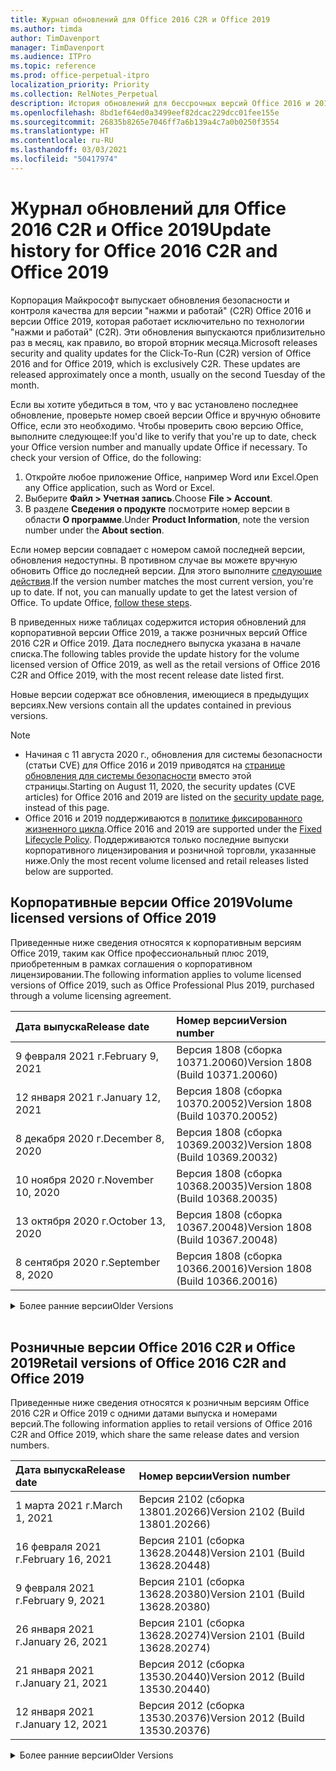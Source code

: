 ```yaml
---
title: Журнал обновлений для Office 2016 C2R и Office 2019
ms.author: timda
author: TimDavenport
manager: TimDavenport
ms.audience: ITPro
ms.topic: reference
ms.prod: office-perpetual-itpro
localization_priority: Priority
ms.collection: RelNotes_Perpetual
description: История обновлений для бессрочных версий Office 2016 и 2019 с технологией "нажми и работай" (C2R) для ИТ-специалистов
ms.openlocfilehash: 8bd1ef64ed0a3499eef82dcac229dcc01fee155e
ms.sourcegitcommit: 26835b8265e7046ff7a6b139a4c7a0b0250f3554
ms.translationtype: HT
ms.contentlocale: ru-RU
ms.lasthandoff: 03/03/2021
ms.locfileid: "50417974"
---
```

# <a name="update-history-for-office-2016-c2r-and-office-2019"></a><span data-ttu-id="ac274-103">Журнал обновлений для Office 2016 C2R и Office 2019</span><span class="sxs-lookup"><span data-stu-id="ac274-103">Update history for Office 2016 C2R and Office 2019</span></span>

<span data-ttu-id="ac274-p101">Корпорация Майкрософт выпускает обновления безопасности и контроля качества для версии "нажми и работай" (C2R) Office 2016 и версии Office 2019, которая работает исключительно по технологии "нажми и работай" (C2R). Эти обновления выпускаются приблизительно раз в месяц, как правило, во второй вторник месяца.</span><span class="sxs-lookup"><span data-stu-id="ac274-p101">Microsoft releases security and quality updates for the Click-To-Run (C2R) version of Office 2016 and for Office 2019, which is exclusively C2R. These updates are released approximately once a month, usually on the second Tuesday of the month.</span></span>

<span data-ttu-id="ac274-p102">Если вы хотите убедиться в том, что у вас установлено последнее обновление, проверьте номер своей версии Office и вручную обновите Office, если это необходимо. Чтобы проверить свою версию Office, выполните следующее:</span><span class="sxs-lookup"><span data-stu-id="ac274-p102">If you'd like to verify that you're up to date, check your Office version number and manually update Office if necessary. To check your version of Office, do the following:</span></span>

  1.    <span data-ttu-id="ac274-108">Откройте любое приложение Office, например Word или Excel.</span><span class="sxs-lookup"><span data-stu-id="ac274-108">Open any Office application, such as Word or Excel.</span></span>
  2.    <span data-ttu-id="ac274-109">Выберите **Файл > Учетная запись**.</span><span class="sxs-lookup"><span data-stu-id="ac274-109">Choose **File > Account**.</span></span>
  3.    <span data-ttu-id="ac274-110">В разделе **Сведения о продукте** посмотрите номер версии в области **О программе**.</span><span class="sxs-lookup"><span data-stu-id="ac274-110">Under **Product Information**, note the version number under the **About section**.</span></span>

<span data-ttu-id="ac274-p103">Если номер версии совпадает с номером самой последней версии, обновления недоступны. В противном случае вы можете вручную обновить Office до последней версии. Для этого выполните [следующие действия](https://support.office.com/article/2ab296f3-7f03-43a2-8e50-46de917611c5).</span><span class="sxs-lookup"><span data-stu-id="ac274-p103">If the version number matches the most current version, you're up to date. If not, you can manually update to get the latest version of Office. To update Office, [follow these steps](https://support.office.com/article/2ab296f3-7f03-43a2-8e50-46de917611c5).</span></span>


<span data-ttu-id="ac274-114">В приведенных ниже таблицах содержится история обновлений для корпоративной версии Office 2019, а также розничных версий Office 2016 C2R и Office 2019. Дата последнего выпуска указана в начале списка.</span><span class="sxs-lookup"><span data-stu-id="ac274-114">The following tables provide the update history for the volume licensed version of Office 2019, as well as the retail versions of Office 2016 C2R and Office 2019, with the most recent release date listed first.</span></span>

<span data-ttu-id="ac274-115">Новые версии содержат все обновления, имеющиеся в предыдущих версиях.</span><span class="sxs-lookup"><span data-stu-id="ac274-115">New versions contain all the updates contained in previous versions.</span></span>


 > [!NOTE]
> - <span data-ttu-id="ac274-116">Начиная с 11 августа 2020 г., обновления для системы безопасности (статьи CVE) для Office 2016 и 2019 приводятся на [странице обновления для системы безопасности](https://docs.microsoft.com/officeupdates/microsoft365-apps-security-updates) вместо этой страницы.</span><span class="sxs-lookup"><span data-stu-id="ac274-116">Starting on August 11, 2020, the security updates (CVE articles) for Office 2016 and 2019 are listed on the [security update page](https://docs.microsoft.com/officeupdates/microsoft365-apps-security-updates), instead of this page.</span></span> 
> - <span data-ttu-id="ac274-117">Office 2016 и 2019 поддерживаются в [политике фиксированного жизненного цикла](https://docs.microsoft.com/lifecycle/policies/fixed).</span><span class="sxs-lookup"><span data-stu-id="ac274-117">Office 2016 and 2019 are supported under the [Fixed Lifecycle Policy](https://docs.microsoft.com/lifecycle/policies/fixed).</span></span> <span data-ttu-id="ac274-118">Поддерживаются только последние выпуски корпоративного лицензирования и розничной торговли, указанные ниже.</span><span class="sxs-lookup"><span data-stu-id="ac274-118">Only the most recent volume licensed and retail releases listed below are supported.</span></span>


## <a name="volume-licensed-versions-of-office-2019"></a><span data-ttu-id="ac274-119">Корпоративные версии Office 2019</span><span class="sxs-lookup"><span data-stu-id="ac274-119">Volume licensed versions of Office 2019</span></span>
<span data-ttu-id="ac274-120">Приведенные ниже сведения относятся к корпоративным версиям Office 2019, таким как Office профессиональный плюс 2019, приобретенным в рамках соглашения о корпоративном лицензировании.</span><span class="sxs-lookup"><span data-stu-id="ac274-120">The following information applies to volume licensed versions of Office 2019, such as Office Professional Plus 2019, purchased through a volume licensing agreement.</span></span>

[//]: # (НЕ УДАЛЯТЬ ТАБЛИЦУ КОРПОРАТИВНЫХ ВЕРСИЙ НАЧАЛО)


|<span data-ttu-id="ac274-122">**Дата выпуска**</span><span class="sxs-lookup"><span data-stu-id="ac274-122">**Release date**</span></span>|<span data-ttu-id="ac274-123">**Номер версии**</span><span class="sxs-lookup"><span data-stu-id="ac274-123">**Version number**</span></span>|
|:-----|:-----|
|<span data-ttu-id="ac274-124">9 февраля 2021 г.</span><span class="sxs-lookup"><span data-stu-id="ac274-124">February 9, 2021</span></span>|<span data-ttu-id="ac274-125">Версия 1808 (сборка 10371.20060)</span><span class="sxs-lookup"><span data-stu-id="ac274-125">Version 1808 (Build 10371.20060)</span></span>|
|<span data-ttu-id="ac274-126">12 января 2021 г.</span><span class="sxs-lookup"><span data-stu-id="ac274-126">January 12, 2021</span></span>|<span data-ttu-id="ac274-127">Версия 1808 (сборка 10370.20052)</span><span class="sxs-lookup"><span data-stu-id="ac274-127">Version 1808 (Build 10370.20052)</span></span>|
|<span data-ttu-id="ac274-128">8 декабря 2020 г.</span><span class="sxs-lookup"><span data-stu-id="ac274-128">December 8, 2020</span></span>|<span data-ttu-id="ac274-129">Версия 1808 (сборка 10369.20032)</span><span class="sxs-lookup"><span data-stu-id="ac274-129">Version 1808 (Build 10369.20032)</span></span>|
|<span data-ttu-id="ac274-130">10 ноября 2020 г.</span><span class="sxs-lookup"><span data-stu-id="ac274-130">November 10, 2020</span></span>|<span data-ttu-id="ac274-131">Версия 1808 (сборка 10368.20035)</span><span class="sxs-lookup"><span data-stu-id="ac274-131">Version 1808 (Build 10368.20035)</span></span>|
|<span data-ttu-id="ac274-132">13 октября 2020 г.</span><span class="sxs-lookup"><span data-stu-id="ac274-132">October 13, 2020</span></span>|<span data-ttu-id="ac274-133">Версия 1808 (сборка 10367.20048)</span><span class="sxs-lookup"><span data-stu-id="ac274-133">Version 1808 (Build 10367.20048)</span></span>|
|<span data-ttu-id="ac274-134">8 сентября 2020 г.</span><span class="sxs-lookup"><span data-stu-id="ac274-134">September 8, 2020</span></span>|<span data-ttu-id="ac274-135">Версия 1808 (сборка 10366.20016)</span><span class="sxs-lookup"><span data-stu-id="ac274-135">Version 1808 (Build 10366.20016)</span></span>|


[//]: # (НЕ УДАЛЯТЬ ТАБЛИЦУ КОРПОРАТИВНЫХ ВЕРСИЙ КОНЕЦ)

<details>
<summary><span data-ttu-id="ac274-137">Более ранние версии</span><span class="sxs-lookup"><span data-stu-id="ac274-137">Older Versions</span></span></summary>
 

[//]: # (НЕ УДАЛЯТЬ СТАРУЮ ТАБЛИЦУ КОРПОРАТИВНЫХ ВЕРСИЙ НАЧАЛО)


|<span data-ttu-id="ac274-139">**Дата выпуска**</span><span class="sxs-lookup"><span data-stu-id="ac274-139">**Release date**</span></span>|<span data-ttu-id="ac274-140">**Номер версии**</span><span class="sxs-lookup"><span data-stu-id="ac274-140">**Version number**</span></span>|
|:-----|:-----|
|<span data-ttu-id="ac274-141">11 августа 2020 г.</span><span class="sxs-lookup"><span data-stu-id="ac274-141">August 11, 2020</span></span>|<span data-ttu-id="ac274-142">Версия 1808 (сборка 10364.20059)</span><span class="sxs-lookup"><span data-stu-id="ac274-142">Version 1808 (Build 10364.20059)</span></span>|
|<span data-ttu-id="ac274-143">14 июля 2020 г.</span><span class="sxs-lookup"><span data-stu-id="ac274-143">July 14, 2020</span></span>   |<span data-ttu-id="ac274-144">Версия 1808 (сборка 10363.20015)</span><span class="sxs-lookup"><span data-stu-id="ac274-144">Version 1808 (Build 10363.20015)</span></span>  |
|<span data-ttu-id="ac274-145">9 июня 2020 г.</span><span class="sxs-lookup"><span data-stu-id="ac274-145">June 9, 2020</span></span>   |<span data-ttu-id="ac274-146">Версия 1808 (сборка 10361.20002)</span><span class="sxs-lookup"><span data-stu-id="ac274-146">Version 1808 (Build 10361.20002)</span></span>  |
|<span data-ttu-id="ac274-147">12 мая 2020 г.</span><span class="sxs-lookup"><span data-stu-id="ac274-147">May 12, 2020</span></span>   |<span data-ttu-id="ac274-148">Версия 1808 (сборка 10359.20023)</span><span class="sxs-lookup"><span data-stu-id="ac274-148">Version 1808 (Build 10359.20023)</span></span>  |
|<span data-ttu-id="ac274-149">14 апреля 2020 г.</span><span class="sxs-lookup"><span data-stu-id="ac274-149">April 14, 2020</span></span>   |<span data-ttu-id="ac274-150">Версия 1808 (сборка 10358.20061)</span><span class="sxs-lookup"><span data-stu-id="ac274-150">Version 1808 (Build 10358.20061)</span></span>  |
|<span data-ttu-id="ac274-151">10 марта 2020 г.</span><span class="sxs-lookup"><span data-stu-id="ac274-151">March 10, 2020</span></span>   |<span data-ttu-id="ac274-152">Версия 1808 (сборка 10357.20081)</span><span class="sxs-lookup"><span data-stu-id="ac274-152">Version 1808 (Build 10357.20081)</span></span>  |
|<span data-ttu-id="ac274-153">11 февраля 2020 г.</span><span class="sxs-lookup"><span data-stu-id="ac274-153">February 11, 2020</span></span>   |<span data-ttu-id="ac274-154">Версия 1808 (сборка 10356.20006)</span><span class="sxs-lookup"><span data-stu-id="ac274-154">Version 1808 (Build 10356.20006)</span></span>  |


[//]: # (НЕ УДАЛЯТЬ СТАРУЮ ТАБЛИЦУ КОРПОРАТИВНЫХ ВЕРСИЙ КОНЕЦ)

</details>


<br/>

## <a name="retail-versions-of-office-2016-c2r-and-office-2019"></a><span data-ttu-id="ac274-156">Розничные версии Office 2016 C2R и Office 2019</span><span class="sxs-lookup"><span data-stu-id="ac274-156">Retail versions of Office 2016 C2R and Office 2019</span></span>
<span data-ttu-id="ac274-157">Приведенные ниже сведения относятся к розничным версиям Office 2016 C2R и Office 2019 c одними датами выпуска и номерами версий.</span><span class="sxs-lookup"><span data-stu-id="ac274-157">The following information applies to retail versions of Office 2016 C2R and Office 2019, which share the same release dates and version numbers.</span></span>

[//]: # (НЕ УДАЛЯТЬ ТАБЛИЦУ РОЗНИЧНЫХ ВЕРСИЙ НАЧАЛО)


|<span data-ttu-id="ac274-159">**Дата выпуска**</span><span class="sxs-lookup"><span data-stu-id="ac274-159">**Release date**</span></span>|<span data-ttu-id="ac274-160">**Номер версии**</span><span class="sxs-lookup"><span data-stu-id="ac274-160">**Version number**</span></span>|
|:-----|:-----|
|<span data-ttu-id="ac274-161">1 марта 2021 г.</span><span class="sxs-lookup"><span data-stu-id="ac274-161">March 1, 2021</span></span>|<span data-ttu-id="ac274-162">Версия 2102 (сборка 13801.20266)</span><span class="sxs-lookup"><span data-stu-id="ac274-162">Version 2102 (Build 13801.20266)</span></span>|
|<span data-ttu-id="ac274-163">16 февраля 2021 г.</span><span class="sxs-lookup"><span data-stu-id="ac274-163">February 16, 2021</span></span>|<span data-ttu-id="ac274-164">Версия 2101 (сборка 13628.20448)</span><span class="sxs-lookup"><span data-stu-id="ac274-164">Version 2101 (Build 13628.20448)</span></span>|
|<span data-ttu-id="ac274-165">9 февраля 2021 г.</span><span class="sxs-lookup"><span data-stu-id="ac274-165">February 9, 2021</span></span>|<span data-ttu-id="ac274-166">Версия 2101 (сборка 13628.20380)</span><span class="sxs-lookup"><span data-stu-id="ac274-166">Version 2101 (Build 13628.20380)</span></span>|
|<span data-ttu-id="ac274-167">26 января 2021 г.</span><span class="sxs-lookup"><span data-stu-id="ac274-167">January 26, 2021</span></span>|<span data-ttu-id="ac274-168">Версия 2101 (сборка 13628.20274)</span><span class="sxs-lookup"><span data-stu-id="ac274-168">Version 2101 (Build 13628.20274)</span></span>|
|<span data-ttu-id="ac274-169">21 января 2021 г.</span><span class="sxs-lookup"><span data-stu-id="ac274-169">January 21, 2021</span></span>|<span data-ttu-id="ac274-170">Версия 2012 (сборка 13530.20440)</span><span class="sxs-lookup"><span data-stu-id="ac274-170">Version 2012 (Build 13530.20440)</span></span>|
|<span data-ttu-id="ac274-171">12 января 2021 г.</span><span class="sxs-lookup"><span data-stu-id="ac274-171">January 12, 2021</span></span>|<span data-ttu-id="ac274-172">Версия 2012 (сборка 13530.20376)</span><span class="sxs-lookup"><span data-stu-id="ac274-172">Version 2012 (Build 13530.20376)</span></span>|


[//]: # (НЕ УДАЛЯТЬ ТАБЛИЦУ РОЗНИЧНЫХ ВЕРСИЙ КОНЕЦ)

<details>
<summary><span data-ttu-id="ac274-174">Более ранние версии</span><span class="sxs-lookup"><span data-stu-id="ac274-174">Older Versions</span></span></summary>
 

[//]: # (НЕ УДАЛЯТЬ СТАРУЮ ТАБЛИЦУ РОЗНИЧНЫХ ВЕРСИЙ НАЧАЛО)


|<span data-ttu-id="ac274-176">**Дата выпуска**</span><span class="sxs-lookup"><span data-stu-id="ac274-176">**Release date**</span></span>|<span data-ttu-id="ac274-177">**Номер версии**</span><span class="sxs-lookup"><span data-stu-id="ac274-177">**Version number**</span></span>|
|:-----|:-----|
|<span data-ttu-id="ac274-178">5 января 2021 г.</span><span class="sxs-lookup"><span data-stu-id="ac274-178">January 5, 2021</span></span>|<span data-ttu-id="ac274-179">Версия 2012 (сборка 13530.20316)</span><span class="sxs-lookup"><span data-stu-id="ac274-179">Version 2012 (Build 13530.20316)</span></span>|
|<span data-ttu-id="ac274-180">Декабрь 21, 2020 г.</span><span class="sxs-lookup"><span data-stu-id="ac274-180">December 21, 2020</span></span>|<span data-ttu-id="ac274-181">Версия 2011 (сборка 13426.20404)</span><span class="sxs-lookup"><span data-stu-id="ac274-181">Version 2011 (Build 13426.20404)</span></span>|
|<span data-ttu-id="ac274-182">8 декабря 2020 г.</span><span class="sxs-lookup"><span data-stu-id="ac274-182">December 8, 2020</span></span>|<span data-ttu-id="ac274-183">Версия 2011 (сборка 13426.20332)</span><span class="sxs-lookup"><span data-stu-id="ac274-183">Version 2011 (Build 13426.20332)</span></span>|
|<span data-ttu-id="ac274-184">2 декабря 2020 г.</span><span class="sxs-lookup"><span data-stu-id="ac274-184">December 2, 2020</span></span>|<span data-ttu-id="ac274-185">Версия 2011 (сборка 13426.20308)</span><span class="sxs-lookup"><span data-stu-id="ac274-185">Version 2011 (Build 13426.20308)</span></span>|
|<span data-ttu-id="ac274-186">30 ноября 2020 г.</span><span class="sxs-lookup"><span data-stu-id="ac274-186">November 30, 2020</span></span>|<span data-ttu-id="ac274-187">Версия 2011 (сборка 13426.20294)</span><span class="sxs-lookup"><span data-stu-id="ac274-187">Version 2011 (Build 13426.20294)</span></span>|
|<span data-ttu-id="ac274-188">23 ноября 2020 г.</span><span class="sxs-lookup"><span data-stu-id="ac274-188">November 23, 2020</span></span>|<span data-ttu-id="ac274-189">Версия 2011 (сборка 13426.20274)</span><span class="sxs-lookup"><span data-stu-id="ac274-189">Version 2011 (Build 13426.20274)</span></span>|
|<span data-ttu-id="ac274-190">17 ноября 2020 г.</span><span class="sxs-lookup"><span data-stu-id="ac274-190">November 17, 2020</span></span>|<span data-ttu-id="ac274-191">Версия 2010 (сборка 13328.20408)</span><span class="sxs-lookup"><span data-stu-id="ac274-191">Version 2010 (Build 13328.20408)</span></span>|
|<span data-ttu-id="ac274-192">10 ноября 2020 г.</span><span class="sxs-lookup"><span data-stu-id="ac274-192">November 10, 2020</span></span>|<span data-ttu-id="ac274-193">Версия 2010 (сборка 13328.20356)</span><span class="sxs-lookup"><span data-stu-id="ac274-193">Version 2010 (Build 13328.20356)</span></span>|
|<span data-ttu-id="ac274-194">27 октября 2020 г.</span><span class="sxs-lookup"><span data-stu-id="ac274-194">October 27, 2020</span></span>|<span data-ttu-id="ac274-195">Версия 2010 (сборка 13328.20292)</span><span class="sxs-lookup"><span data-stu-id="ac274-195">Version 2010 (Build 13328.20292)</span></span>|
|<span data-ttu-id="ac274-196">21 октября 2020 г.</span><span class="sxs-lookup"><span data-stu-id="ac274-196">October 21, 2020</span></span>|<span data-ttu-id="ac274-197">Версия 2009 (сборка 13231.20418)</span><span class="sxs-lookup"><span data-stu-id="ac274-197">Version 2009 (Build 13231.20418)</span></span>|
|<span data-ttu-id="ac274-198">13 октября 2020 г.</span><span class="sxs-lookup"><span data-stu-id="ac274-198">October 13, 2020</span></span>|<span data-ttu-id="ac274-199">Версия 2009 (сборка 13231.20390)</span><span class="sxs-lookup"><span data-stu-id="ac274-199">Version 2009 (Build 13231.20390)</span></span>|
|<span data-ttu-id="ac274-200">8 октября 2020 г.</span><span class="sxs-lookup"><span data-stu-id="ac274-200">October 8, 2020</span></span>|<span data-ttu-id="ac274-201">Версия 2009 (сборка 13231.20368)</span><span class="sxs-lookup"><span data-stu-id="ac274-201">Version 2009 (Build 13231.20368)</span></span>|
|<span data-ttu-id="ac274-202">28 сентября 2020 г.</span><span class="sxs-lookup"><span data-stu-id="ac274-202">September 28, 2020</span></span>|<span data-ttu-id="ac274-203">Версия 2009 (сборка 13231.20262)</span><span class="sxs-lookup"><span data-stu-id="ac274-203">Version 2009 (Build 13231.20262)</span></span>|
|<span data-ttu-id="ac274-204">22 сентября 2020 г.</span><span class="sxs-lookup"><span data-stu-id="ac274-204">September 22, 2020</span></span>|<span data-ttu-id="ac274-205">Версия 2008 (сборка 13127.20508)</span><span class="sxs-lookup"><span data-stu-id="ac274-205">Version 2008 (Build 13127.20508)</span></span>|
|<span data-ttu-id="ac274-206">9 сентября 2020 г.</span><span class="sxs-lookup"><span data-stu-id="ac274-206">September 9, 2020</span></span>|<span data-ttu-id="ac274-207">Версия 2008 (сборка 13127.20408)</span><span class="sxs-lookup"><span data-stu-id="ac274-207">Version 2008 (Build 13127.20408)</span></span>|
|<span data-ttu-id="ac274-208">31 августа 2020 г.</span><span class="sxs-lookup"><span data-stu-id="ac274-208">August 31, 2020</span></span>|<span data-ttu-id="ac274-209">Версия 2008 (сборка 13127.20296)</span><span class="sxs-lookup"><span data-stu-id="ac274-209">Version 2008 (Build 13127.20296)</span></span>|
|<span data-ttu-id="ac274-210">25 августа 2020 г.</span><span class="sxs-lookup"><span data-stu-id="ac274-210">August 25, 2020</span></span>|<span data-ttu-id="ac274-211">Версия 2007 (сборка 13029.20460)</span><span class="sxs-lookup"><span data-stu-id="ac274-211">Version 2007 (Build 13029.20460)</span></span>|
|<span data-ttu-id="ac274-212">11 августа 2020 г.</span><span class="sxs-lookup"><span data-stu-id="ac274-212">August 11, 2020</span></span>|<span data-ttu-id="ac274-213">Версия 2007 (сборка 13029.20344)</span><span class="sxs-lookup"><span data-stu-id="ac274-213">Version 2007 (Build 13029.20344)</span></span>|
|<span data-ttu-id="ac274-214">30 июля 2020 г.</span><span class="sxs-lookup"><span data-stu-id="ac274-214">July 30, 2020</span></span>|<span data-ttu-id="ac274-215">Версия 2007 (сборка 13029.20308)</span><span class="sxs-lookup"><span data-stu-id="ac274-215">Version 2007 (Build 13029.20308)</span></span>  |
|<span data-ttu-id="ac274-216">28 июля 2020 г.</span><span class="sxs-lookup"><span data-stu-id="ac274-216">July 28, 2020</span></span>|<span data-ttu-id="ac274-217">Версия 2006 (сборка 13001.20498)</span><span class="sxs-lookup"><span data-stu-id="ac274-217">Version 2006 (Build 13001.20498)</span></span>  |
|<span data-ttu-id="ac274-218">14 июля 2020 г.</span><span class="sxs-lookup"><span data-stu-id="ac274-218">July 14, 2020</span></span>|<span data-ttu-id="ac274-219">Версия 2006 (сборка 13001.20384)</span><span class="sxs-lookup"><span data-stu-id="ac274-219">Version 2006 (Build 13001.20384)</span></span>  |
|<span data-ttu-id="ac274-220">30 июня 2020 г.</span><span class="sxs-lookup"><span data-stu-id="ac274-220">June 30, 2020</span></span>|<span data-ttu-id="ac274-221">Версия 2006 (сборка 13001.20266)</span><span class="sxs-lookup"><span data-stu-id="ac274-221">Version 2006 (Build 13001.20266)</span></span>  |
|<span data-ttu-id="ac274-222">24 июня 2020 г.</span><span class="sxs-lookup"><span data-stu-id="ac274-222">June 24, 2020</span></span>|<span data-ttu-id="ac274-223">Версия 2005 (сборка 12827.20470)</span><span class="sxs-lookup"><span data-stu-id="ac274-223">Version 2005 (Build 12827.20470)</span></span>  |
|<span data-ttu-id="ac274-224">9 июня 2020 г.</span><span class="sxs-lookup"><span data-stu-id="ac274-224">June 9, 2020</span></span>|<span data-ttu-id="ac274-225">Версия 2005 (сборка 12827.20336)</span><span class="sxs-lookup"><span data-stu-id="ac274-225">Version 2005 (Build 12827.20336)</span></span>  |
|<span data-ttu-id="ac274-226">2 июня 2020 г.</span><span class="sxs-lookup"><span data-stu-id="ac274-226">June 2, 2020</span></span>|<span data-ttu-id="ac274-227">Версия 2005 (сборка 12827.20268)</span><span class="sxs-lookup"><span data-stu-id="ac274-227">Version 2005 (Build 12827.20268)</span></span>  |
|<span data-ttu-id="ac274-228">21 мая 2020 г.</span><span class="sxs-lookup"><span data-stu-id="ac274-228">May 21, 2020</span></span>|<span data-ttu-id="ac274-229">Версия 2004 (сборка 12730.20352)</span><span class="sxs-lookup"><span data-stu-id="ac274-229">Version 2004 (Build 12730.20352)</span></span>  |
|<span data-ttu-id="ac274-230">12 мая 2020 г.</span><span class="sxs-lookup"><span data-stu-id="ac274-230">May 12, 2020</span></span>|<span data-ttu-id="ac274-231">Версия 2004 (сборка 12730.20270)</span><span class="sxs-lookup"><span data-stu-id="ac274-231">Version 2004 (Build 12730.20270)</span></span>  |
|<span data-ttu-id="ac274-232">4 мая 2020 г.</span><span class="sxs-lookup"><span data-stu-id="ac274-232">May 4, 2020</span></span>|<span data-ttu-id="ac274-233">Версия 2004 (сборка 12730.20250)</span><span class="sxs-lookup"><span data-stu-id="ac274-233">Version 2004 (Build 12730.20250)</span></span>  |
|<span data-ttu-id="ac274-234">29 апреля 2020 г.</span><span class="sxs-lookup"><span data-stu-id="ac274-234">April 29, 2020</span></span>|<span data-ttu-id="ac274-235">Версия 2004 (сборка 12730.20236)</span><span class="sxs-lookup"><span data-stu-id="ac274-235">Version 2004 (Build 12730.20236)</span></span>  |
|<span data-ttu-id="ac274-236">15 апреля 2020 г.</span><span class="sxs-lookup"><span data-stu-id="ac274-236">April 15, 2020</span></span>|<span data-ttu-id="ac274-237">Версия 2003 (сборка 12624.20466)</span><span class="sxs-lookup"><span data-stu-id="ac274-237">Version 2003 (Build 12624.20466)</span></span>  |
|<span data-ttu-id="ac274-238">14 апреля 2020 г.</span><span class="sxs-lookup"><span data-stu-id="ac274-238">April 14, 2020</span></span>|<span data-ttu-id="ac274-239">Версия 2003 (сборка 12624.20442)</span><span class="sxs-lookup"><span data-stu-id="ac274-239">Version 2003 (Build 12624.20442)</span></span>  |
|<span data-ttu-id="ac274-240">31 марта 2020 г.</span><span class="sxs-lookup"><span data-stu-id="ac274-240">March 31, 2020</span></span>|<span data-ttu-id="ac274-241">Версия 2003 (сборка 12624.20382)</span><span class="sxs-lookup"><span data-stu-id="ac274-241">Version 2003 (Build 12624.20382)</span></span>  |
|<span data-ttu-id="ac274-242">25 марта 2020 г.</span><span class="sxs-lookup"><span data-stu-id="ac274-242">March 25, 2020</span></span>|<span data-ttu-id="ac274-243">Версия 2003 (сборка 12624.20320)</span><span class="sxs-lookup"><span data-stu-id="ac274-243">Version 2003 (Build 12624.20320)</span></span>  |
|<span data-ttu-id="ac274-244">10 марта 2020 г.</span><span class="sxs-lookup"><span data-stu-id="ac274-244">March 10, 2020</span></span>|<span data-ttu-id="ac274-245">Версия 2002 (сборка 12527.20278)</span><span class="sxs-lookup"><span data-stu-id="ac274-245">Version 2002 (Build 12527.20278)</span></span>  |
|<span data-ttu-id="ac274-246">1 марта 2020 г.</span><span class="sxs-lookup"><span data-stu-id="ac274-246">March 1, 2020</span></span>   |<span data-ttu-id="ac274-247">Версия 2002 (сборка 12527.20242)</span><span class="sxs-lookup"><span data-stu-id="ac274-247">Version 2002 (Build 12527.20242)</span></span>  |


[//]: # (НЕ УДАЛЯТЬ СТАРУЮ ТАБЛИЦУ РОЗНИЧНЫХ ВЕРСИЙ КОНЕЦ)


</details>






